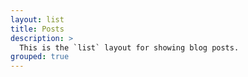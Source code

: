 ```yaml
---
layout: list
title: Posts
description: >
  This is the `list` layout for showing blog posts.
grouped: true
---
```

